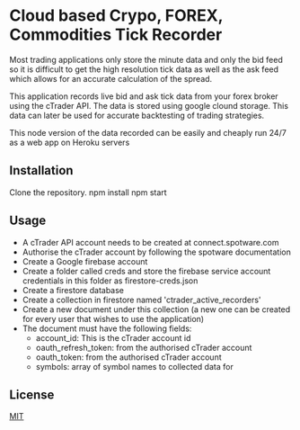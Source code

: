 # Cloud based Crypo, FOREX, Commodities Tick Recorder

Most trading applications only store the minute data and only the bid feed so it is difficult to get the high resolution tick data as well as the ask feed which allows for an accurate calculation of the spread.

This application records live bid and ask tick data from your forex broker using the cTrader API. The data is stored using google clound storage. This data can later be used for accurate backtesting of trading strategies.

This node version of the data recorded can be easily and cheaply run 24/7 as a web app on Heroku servers

## Installation

Clone the repository.
npm install
npm start

## Usage

- A cTrader API account needs to be created at connect.spotware.com
- Authorise the cTrader account by following the spotware documentation
- Create a Google firebase account
- Create a folder called creds and store the firebase service account credentials in this folder as firestore-creds.json
- Create a firestore database
- Create a collection in firestore named 'ctrader_active_recorders'
- Create a new document under this collection (a new one can be created for every user that wishes to use the application)
- The document must have the following fields:
  - account_id: This is the cTrader account id
  - oauth_refresh_token: from the authorised cTrader account
  - oauth_token: from the authorised cTrader account
  - symbols: array of symbol names to collected data for

## License
[MIT](https://choosealicense.com/licenses/mit/)
